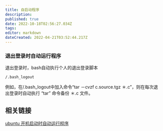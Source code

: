 ```yaml
---
title: 自启动程序
description: 
published: true
date: 2022-10-18T02:56:27.034Z
tags: 
editor: markdown
dateCreated: 2022-04-21T03:52:44.217Z
---
```


### 退出登录时自动运行程序

退出登录时，bash自动执行个人的退出登录脚本

    /.bash_logout

例如，在/.bash_logout中加入命令“tar －cvzf c.source.tgz ＊.c”，则在每次退出登录时自动执行 “tar” 命令备份 ＊.c 文件。



## 相关链接

[ubuntu 开机启动时自动运行程序](http://m.oschina.net/blog/38766)
